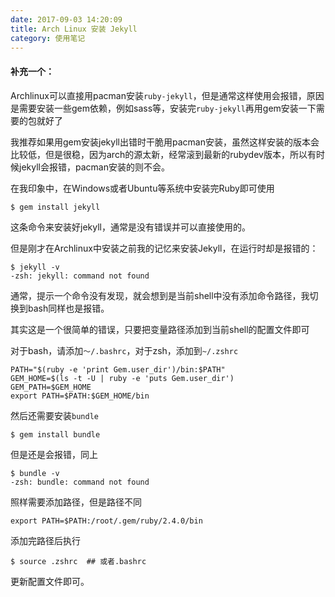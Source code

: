```yaml
---
date: 2017-09-03 14:20:09
title: Arch Linux 安装 Jekyll
category: 使用笔记
---
```


#### 补充一个：

Archlinux可以直接用pacman安装`ruby-jekyll`，但是通常这样使用会报错，原因是需要安装一些gem依赖，例如sass等，安装完`ruby-jekyll`再用gem安装一下需要的包就好了

我推荐如果用gem安装jekyll出错时干脆用pacman安装，虽然这样安装的版本会比较低，但是很稳，因为arch的源太新，经常滚到最新的rubydev版本，所以有时候jekyll会报错，pacman安装的则不会。



在我印象中，在Windows或者Ubuntu等系统中安装完Ruby即可使用

```
$ gem install jekyll
```


这条命令来安装好jekyll，通常是没有错误并可以直接使用的。

但是刚才在Archlinux中安装之前我的记忆来安装Jekyll，在运行时却是报错的：

```
$ jekyll -v
-zsh: jekyll: command not found
```

通常，提示一个命令没有发现，就会想到是当前shell中没有添加命令路径，我切换到bash同样也是报错。

其实这是一个很简单的错误，只要把变量路径添加到当前shell的配置文件即可

对于bash，请添加`～/.bashrc`，对于zsh，添加到`~/.zshrc`

```
PATH="$(ruby -e 'print Gem.user_dir')/bin:$PATH"
GEM_HOME=$(ls -t -U | ruby -e 'puts Gem.user_dir')
GEM_PATH=$GEM_HOME
export PATH=$PATH:$GEM_HOME/bin
```


然后还需要安装`bundle`

```
$ gem install bundle

```

但是还是会报错，同上

```
$ bundle -v
-zsh: bundle: command not found
```

照样需要添加路径，但是路径不同

```
export PATH=$PATH:/root/.gem/ruby/2.4.0/bin

```

添加完路径后执行

```
$ source .zshrc  ## 或者.bashrc
```
更新配置文件即可。

